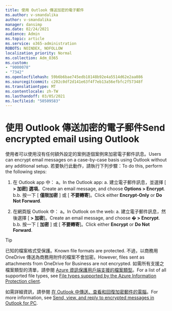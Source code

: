 ```yaml
---
title: 使用 Outlook 傳送加密的電子郵件
ms.author: v-smandalika
author: v-smandalika
manager: dansimp
ms.date: 02/24/2021
audience: Admin
ms.topic: article
ms.service: o365-administration
ROBOTS: NOINDEX, NOFOLLOW
localization_priority: Normal
ms.collection: Adm_O365
ms.custom:
- "9000078"
- "7342"
ms.openlocfilehash: 59b6b6bae745edb18148b92e4a5514d62e2aa086
ms.sourcegitcommit: c202c0df2d141e63f4f7eb13a56efbfc2f57348f
ms.translationtype: MT
ms.contentlocale: zh-TW
ms.lasthandoff: 03/05/2021
ms.locfileid: "50509583"
---
```

# <a name="send-encrypted-email-using-outlook"></a><span data-ttu-id="e76df-102">使用 Outlook 傳送加密的電子郵件</span><span class="sxs-lookup"><span data-stu-id="e76df-102">Send encrypted email using Outlook</span></span>

<span data-ttu-id="e76df-103">使用者可以使用沒有任何額外設定的案例逐個案例來加密電子郵件訊息。</span><span class="sxs-lookup"><span data-stu-id="e76df-103">Users can encrypt email messages on a case-by-case basis using Outlook without any additional setup.</span></span> <span data-ttu-id="e76df-104">若要執行此動作，請執行下列步驟：</span><span class="sxs-lookup"><span data-stu-id="e76df-104">To do this, perform the following steps:</span></span>

1. <span data-ttu-id="e76df-105">在 Outlook app 中： a。</span><span class="sxs-lookup"><span data-stu-id="e76df-105">In the Outlook app: a.</span></span> <span data-ttu-id="e76df-106">建立電子郵件訊息，並選擇 [ **> 加密] 選項**。</span><span class="sxs-lookup"><span data-stu-id="e76df-106">Create an email message, and choose **Options > Encrypt**.</span></span> 
    <span data-ttu-id="e76df-107">b.</span><span class="sxs-lookup"><span data-stu-id="e76df-107">b.</span></span> <span data-ttu-id="e76df-108">按一下 [ **僅限加密** ] 或 [ **不要轉寄**]。</span><span class="sxs-lookup"><span data-stu-id="e76df-108">Click either **Encrypt-Only** or **Do Not Forward**.</span></span>

2. <span data-ttu-id="e76df-109">在網頁版 Outlook 中： a。</span><span class="sxs-lookup"><span data-stu-id="e76df-109">In Outlook on the web: a.</span></span> <span data-ttu-id="e76df-110">建立電子郵件訊息，然後選擇 [ **> 加密**]。</span><span class="sxs-lookup"><span data-stu-id="e76df-110">Create an email message, and choose **� > Encrypt**.</span></span>
    <span data-ttu-id="e76df-111">b.</span><span class="sxs-lookup"><span data-stu-id="e76df-111">b.</span></span> <span data-ttu-id="e76df-112">按一下 [ **加密** ] 或 [ **不要轉寄**]。</span><span class="sxs-lookup"><span data-stu-id="e76df-112">Click either **Encrypt** or **Do Not Forward**.</span></span>

> [!TIP]
> <span data-ttu-id="e76df-113">已知的檔案格式受保護。</span><span class="sxs-lookup"><span data-stu-id="e76df-113">Known file formats are protected.</span></span> <span data-ttu-id="e76df-114">不過，以商務用 OneDrive 傳送為商務用附件的檔案不會加密。</span><span class="sxs-lookup"><span data-stu-id="e76df-114">However, files sent as attachments from OneDrive for Business are not encrypted.</span></span> <span data-ttu-id="e76df-115">如需所有支援之檔案類型的清單，請參閱 [Azure 資訊保護用戶端支援的檔案類型](https://docs.microsoft.com/azure/information-protection/rms-client/client-admin-guide-file-types)。</span><span class="sxs-lookup"><span data-stu-id="e76df-115">For a list of all supported file types, see [File types supported by the Azure Information Protection client](https://docs.microsoft.com/azure/information-protection/rms-client/client-admin-guide-file-types).</span></span>

<span data-ttu-id="e76df-116">如需詳細資訊，請參閱 [在 Outlook 中傳送、查看和回復加密郵件的電腦](https://support.microsoft.com/topic/send-view-and-reply-to-encrypted-messages-in-outlook-for-pc-eaa43495-9bbb-4fca-922a-df90dee51980)。</span><span class="sxs-lookup"><span data-stu-id="e76df-116">For more information, see [Send, view, and reply to encrypted messages in Outlook for PC](https://support.microsoft.com/topic/send-view-and-reply-to-encrypted-messages-in-outlook-for-pc-eaa43495-9bbb-4fca-922a-df90dee51980).</span></span>



